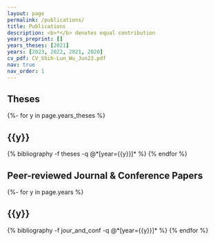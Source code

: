 ```yaml
---
layout: page
permalink: /publications/
title: Publications
description: <b>*</b> denotes equal contribution
years_preprint: []
years_theses: [2021]
years: [2023, 2022, 2021, 2020]
cv_pdf: CV_Shih-Lun_Wu_Jun23.pdf
nav: true
nav_order: 1
---
```

<!-- _pages/publications.md -->

<article>
<!-- <div class="publications">
<h2 class="publ-cat">Preprints</h2>
{%- for y in page.years_preprint %}
  <h2 class="year">{{y}}</h2>
  {% bibliography -f preprints -q @*[year={{y}}]* %}
{% endfor %}
</div> -->

<div class="publications">
<h2 class="publ-cat">Theses</h2>
{%- for y in page.years_theses %}
  <h2 class="year">{{y}}</h2>
  {% bibliography -f theses -q @*[year={{y}}]* %}
{% endfor %}
</div>

<div class="publications">
<h2 class="publ-cat">Peer-reviewed Journal & Conference Papers</h2>
{%- for y in page.years %}
  <h2 class="year">{{y}}</h2>
  {% bibliography -f jour_and_conf -q @*[year={{y}}]* %}
{% endfor %}
</div>
</article>